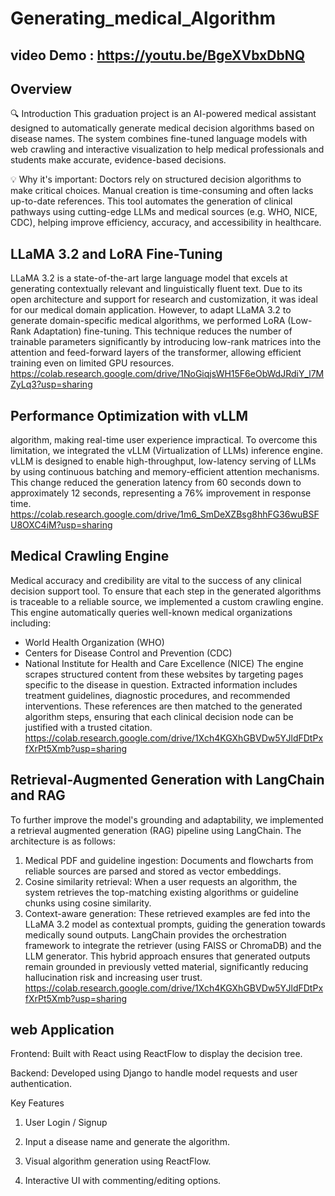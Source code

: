 # Generating_medical_Algorithm
## video Demo : https://youtu.be/BgeXVbxDbNQ
## Overview
🔍 Introduction
This graduation project is an AI-powered medical assistant designed to automatically generate medical decision algorithms based on disease names. The system combines fine-tuned language models with web crawling and interactive visualization to help medical professionals and students make accurate, evidence-based decisions.

💡 Why it's important:
Doctors rely on structured decision algorithms to make critical choices. Manual creation is time-consuming and often lacks up-to-date references. This tool automates the generation of clinical pathways using cutting-edge LLMs and medical sources (e.g. WHO, NICE, CDC), helping improve efficiency, accuracy, and accessibility in healthcare.
## LLaMA 3.2 and LoRA Fine-Tuning 
LLaMA 3.2 is a state-of-the-art large language model that excels at generating contextually 
relevant and linguistically fluent text. Due to its open architecture and support for research and 
customization, it was ideal for our medical domain application. 
However, to adapt LLaMA 3.2 to generate domain-specific medical algorithms, we performed 
LoRA (Low-Rank Adaptation) fine-tuning. This technique reduces the number of trainable 
parameters significantly by introducing low-rank matrices into the attention and feed-forward 
layers of the transformer, allowing efficient training even on limited GPU resources. 
https://colab.research.google.com/drive/1NoGiqjsWH15F6eObWdJRdiY_l7MZyLq3?usp=sharing 
## Performance Optimization with vLLM
algorithm, making real-time user experience impractical. To overcome this limitation, we 
integrated the vLLM (Virtualization of LLMs) inference engine. 
vLLM is designed to enable high-throughput, low-latency serving of LLMs by using continuous 
batching and memory-efficient attention mechanisms. This change reduced the generation 
latency from 60 seconds down to approximately 12 seconds, representing a 76% improvement 
in response time. https://colab.research.google.com/drive/1m6_SmDeXZBsg8hhFG36wuBSFU8OXC4iM?usp=sharing
## Medical Crawling Engine  
Medical accuracy and credibility are vital to the success of any clinical decision support tool. To 
ensure that each step in the generated algorithms is traceable to a reliable source, we 
implemented a custom crawling engine. 
This engine automatically queries well-known medical organizations including: 
*  World Health Organization (WHO) 
*  Centers for Disease Control and Prevention (CDC) 
*  National Institute for Health and Care Excellence (NICE) 
The engine scrapes structured content from these websites by targeting pages specific to the 
disease in question. Extracted information includes treatment guidelines, diagnostic 
procedures, and recommended interventions. These references are then matched to the 
generated algorithm steps, ensuring that each clinical decision node can be justified with a 
trusted citation. https://colab.research.google.com/drive/1Xch4KGXhGBVDw5YJldFDtPxfXrPt5Xmb?usp=sharing
 
## Retrieval-Augmented Generation with LangChain and RAG 
 
To further improve the model's grounding and adaptability, we implemented a retrieval
augmented generation (RAG) pipeline using LangChain. 
The architecture is as follows: 
 
1. Medical PDF and guideline ingestion: Documents and flowcharts from reliable 
sources are parsed and stored as vector embeddings. 
2. Cosine similarity retrieval: When a user requests an algorithm, the system retrieves 
the top-matching existing algorithms or guideline chunks using cosine similarity.
4. Context-aware generation: These retrieved examples are fed into the LLaMA 3.2 
model as contextual prompts, guiding the generation towards medically sound outputs. 
LangChain provides the orchestration framework to integrate the retriever (using FAISS or 
ChromaDB) and the LLM generator. This hybrid approach ensures that generated outputs 
remain grounded in previously vetted material, significantly reducing hallucination risk and 
increasing user trust. https://colab.research.google.com/drive/1Xch4KGXhGBVDw5YJldFDtPxfXrPt5Xmb?usp=sharing
## web Application
Frontend: Built with React using ReactFlow to display the decision tree.

Backend: Developed using Django to handle model requests and user authentication.

 Key Features
 1. User Login / Signup

 2. Input a disease name and generate the algorithm.

 3. Visual algorithm generation using ReactFlow.

 4. Interactive UI with commenting/editing options.
